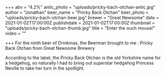 +++
abv = "4.2%"
antic_photo = "uploads/pricky-bach-otchan-antic.jpg"
author = "Jonathan"
beer_name = "Pricky Back Otchan"
beer_photo = "uploads/pricky-bach-otchan-beer.jpg"
brewer = "Great Newsome"
date = 2021-01-02T17:00:00Z
publishdate = 2021-01-02T17:00:00Z
thumbnail = "uploads/pricky-bach-otchan-thumb.jpg"
title = "Enter the ouch mouse!"
video = ""

+++
For the ninth beer of Drinkmas, the Beerman brought to me : Pricky Back Otchan from Great Newsome Brewery

According to the label, the Pricky Back Otchan is the old Yorkshire name for a hedgehog, so naturally I had to bring out superstar hedgehog Princess Neville to take her turn in the spotlight.